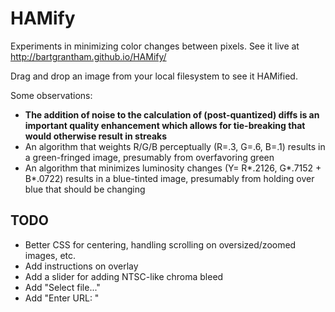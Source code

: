 # HAMify

Experiments in minimizing color changes between pixels.  See it live at http://bartgrantham.github.io/HAMify/

Drag and drop an image from your local filesystem to see it HAMified.

Some observations:

* **The addition of noise to the calculation of (post-quantized) diffs is an important quality enhancement which allows for tie-breaking that would otherwise result in streaks**
* An algorithm that weights R/G/B perceptually (R=.3, G=.6, B=.1) results in a green-fringed image, presumably from overfavoring green
* An algorithm that minimizes luminosity changes (Y= R\*.2126, G\*.7152 + B\*.0722) results in a blue-tinted image, presumably from holding over blue that should be changing

## TODO

* Better CSS for centering, handling scrolling on oversized/zoomed images, etc.
* Add instructions on overlay
* Add a slider for adding NTSC-like chroma bleed
* Add "Select file..."
* Add "Enter URL: "

